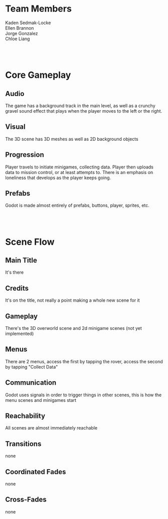 # Team Members<br/>
Kaden Sedmak-Locke<br/>
Ellen Brannon<br/>
Jorge Gonzalez<br/>
Chloe Liang<br/>
<br/>
<br/>
<br/>
# Core Gameplay<br/>
## Audio<br/>
The game has a background track in the main level, as well as a crunchy gravel sound effect that plays when the player moves to the left or the right.
<br/>

## Visual<br/>
The 3D scene has 3D meshes as well as 2D background objects<br/>
## Progression<br/>
Player travels to initiate minigames, collecting data. Player then uploads data to mission control, or at least attempts to. There is an emphasis on loneliness that develops as the player keeps going.<br/>
## Prefabs<br/>
Godot is made almost entirely of prefabs, buttons, player, sprites, etc.<br/>
<br/>
<br/>
<br/>
# Scene Flow<br/>

## Main Title<br/>
It's there<br/>
## Credits<br/>
It's on the title, not really a point making a whole new scene for it<br/>
## Gameplay<br/>
There's the 3D overworld scene and 2d minigame scenes (not yet implemented)<br/>
## Menus<br/>
There are 2 menus, access the first by tapping the rover, access the second by tapping "Collect Data"<br/>
## Communication<br/>
Godot uses signals in order to trigger things in other scenes, this is how the menu scenes and minigames start<br/>
## Reachability<br/>
All scenes are almost immediately reachable<br/>
## Transitions<br/>
none<br/>
## Coordinated Fades<br/>
none<br/>
## Cross-Fades<br/>
none<br/>
